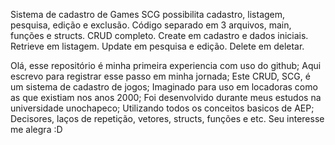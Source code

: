 Sistema de cadastro de Games
SCG possibilita cadastro, listagem, pesquisa, edição e exclusão.
Código separado em 3 arquivos,  main, funções e structs.
CRUD completo.
Create em cadastro e dados iniciais.
Retrieve em listagem.
Update em pesquisa e edição.
Delete em deletar.

Olá, esse repositório é minha primeira experiencia com uso do github;
Aqui escrevo para registrar esse passo em minha jornada;
Este CRUD, SCG, é um sistema de cadastro de jogos;
Imaginado para uso em locadoras como as que existiam nos anos 2000;
Foi desenvolvido durante meus estudos na universidade unochapeco;
Utilizando todos os conceitos basicos de AEP;
Decisores, laços de repetição, vetores, structs, funções e etc.
Seu interesse me alegra :D
